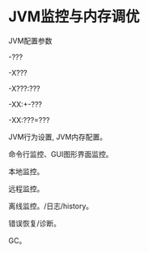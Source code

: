 # JVM监控与内存调优


JVM配置参数 

-???

-X???

-X???:???

-XX:+-???

-XX:???=???


JVM行为设置, JVM内存配置。

命令行监控、GUI图形界面监控。

本地监控。

远程监控。

离线监控。/日志/history。

错误恢复/诊断。

GC。


